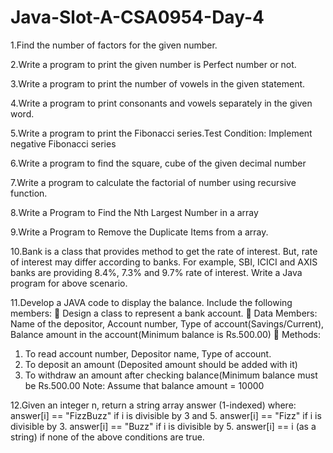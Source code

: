 # Java-Slot-A-CSA0954-Day-4

1.Find the number of factors for the given number.

2.Write a program to print the given number is Perfect number or not.

3.Write a program to print the number of vowels in the given statement.

4.Write a program to print consonants and vowels separately in the given word.

5.Write a program to print the Fibonacci series.Test Condition: Implement negative Fibonacci series

6.Write a program to find the square, cube of the given decimal number

7.Write a program to calculate the factorial of number using recursive function.

8.Write a Program to Find the Nth Largest Number in a array

9.Write a Program to Remove the Duplicate Items from a array.

10.Bank is a class that provides method to get the rate of interest. But, rate of interest may differ according to 
banks. For example, SBI, ICICI and AXIS banks are providing 8.4%, 7.3% and 9.7% rate of interest. 
Write a Java program for above scenario.

11.Develop a JAVA code to display the balance. Include the following members: 
 Design a class to represent a bank account.
 Data Members: Name of the depositor, Account number, Type of 
account(Savings/Current), Balance amount in the account(Minimum balance is Rs.500.00) 
 Methods: 
1) To read account number, Depositor name, Type of account.
2) To deposit an amount (Deposited amount should be added with it) 
3) To withdraw an amount after checking balance(Minimum balance must be Rs.500.00
Note: Assume that balance amount = 10000

12.Given an integer n, return a string array answer (1-indexed) where:
answer[i] == "FizzBuzz" if i is divisible by 3 and 5.
answer[i] == "Fizz" if i is divisible by 3.
answer[i] == "Buzz" if i is divisible by 5.
answer[i] == i (as a string) if none of the above conditions are true.
